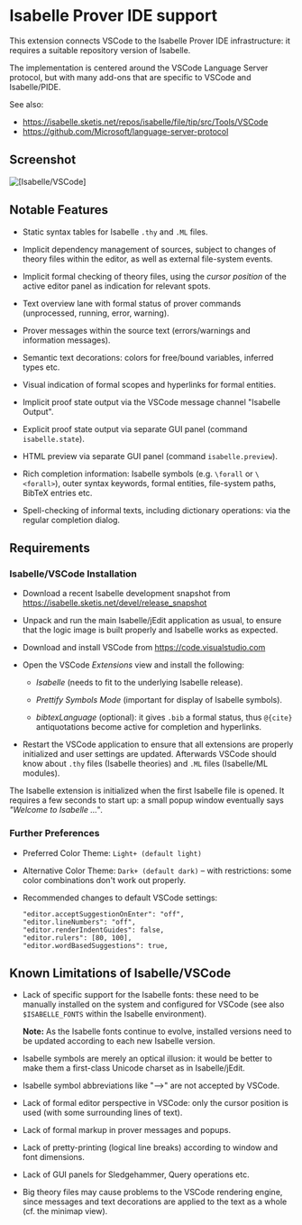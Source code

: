 # Isabelle Prover IDE support

This extension connects VSCode to the Isabelle Prover IDE infrastructure: it
requires a suitable repository version of Isabelle.

The implementation is centered around the VSCode Language Server protocol, but
with many add-ons that are specific to VSCode and Isabelle/PIDE.

See also:

  * <https://isabelle.sketis.net/repos/isabelle/file/tip/src/Tools/VSCode>
  * <https://github.com/Microsoft/language-server-protocol>


## Screenshot

![[Isabelle/VSCode]](https://isabelle.in.tum.de/repos/isabelle/raw-file/b565a39627bb/src/Tools/VSCode/extension/isabelle_vscode.png)


## Notable Features

  * Static syntax tables for Isabelle `.thy` and `.ML` files.

  * Implicit dependency management of sources, subject to changes of theory
  files within the editor, as well as external file-system events.

  * Implicit formal checking of theory files, using the *cursor position* of the
  active editor panel as indication for relevant spots.

  * Text overview lane with formal status of prover commands (unprocessed,
  running, error, warning).

  * Prover messages within the source text (errors/warnings and information
  messages).

  * Semantic text decorations: colors for free/bound variables, inferred types
  etc.

  * Visual indication of formal scopes and hyperlinks for formal entities.

  * Implicit proof state output via the VSCode message channel "Isabelle
  Output".

  * Explicit proof state output via separate GUI panel (command
  `isabelle.state`).

  * HTML preview via separate GUI panel (command `isabelle.preview`).

  * Rich completion information: Isabelle symbols (e.g. `\forall` or
  `\<forall>`), outer syntax keywords, formal entities, file-system paths,
  BibTeX entries etc.

  * Spell-checking of informal texts, including dictionary operations: via the
  regular completion dialog.


## Requirements

### Isabelle/VSCode Installation

  * Download a recent Isabelle development snapshot from
    <https://isabelle.sketis.net/devel/release_snapshot>

  * Unpack and run the main Isabelle/jEdit application as usual, to ensure that
  the logic image is built properly and Isabelle works as expected.

  * Download and install VSCode from <https://code.visualstudio.com>

  * Open the VSCode *Extensions* view and install the following:

      + *Isabelle* (needs to fit to the underlying Isabelle release).

      + *Prettify Symbols Mode* (important for display of Isabelle symbols).

      + *bibtexLanguage* (optional): it gives `.bib` a formal status, thus
        `@{cite}` antiquotations become active for completion and hyperlinks.

  * Restart the VSCode application to ensure that all extensions are properly
  initialized and user settings are updated. Afterwards VSCode should know about
  `.thy` files (Isabelle theories) and `.ML` files (Isabelle/ML modules).

  The Isabelle extension is initialized when the first Isabelle file is opened.
  It requires a few seconds to start up: a small popup window eventually says
  *"Welcome to Isabelle ..."*.


### Further Preferences

  * Preferred Color Theme: `Light+ (default light)`

  * Alternative Color Theme: `Dark+ (default dark)` – with restrictions: some
  color combinations don't work out properly.

  * Recommended changes to default VSCode settings:

    ```
    "editor.acceptSuggestionOnEnter": "off",
    "editor.lineNumbers": "off",
    "editor.renderIndentGuides": false,
    "editor.rulers": [80, 100],
    "editor.wordBasedSuggestions": true,
    ```

## Known Limitations of Isabelle/VSCode

  * Lack of specific support for the Isabelle fonts: these need to be
  manually installed on the system and configured for VSCode (see also
  `$ISABELLE_FONTS` within the Isabelle environment).

    **Note:** As the Isabelle fonts continue to evolve, installed versions need
    to be updated according to each new Isabelle version.

  * Isabelle symbols are merely an optical illusion: it would be better to make
    them a first-class Unicode charset as in Isabelle/jEdit.

  * Isabelle symbol abbreviations like "-->" are not accepted by VSCode.

  * Lack of formal editor perspective in VSCode: only the cursor position is
  used (with some surrounding lines of text).

  * Lack of formal markup in prover messages and popups.

  * Lack of pretty-printing (logical line breaks) according to window and font
  dimensions.

  * Lack of GUI panels for Sledgehammer, Query operations etc.

  * Big theory files may cause problems to the VSCode rendering engine, since
  messages and text decorations are applied to the text as a whole (cf. the
  minimap view).
